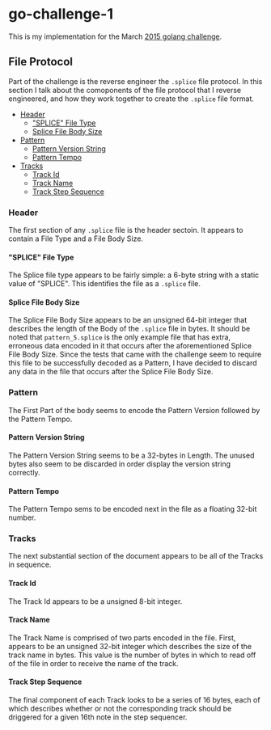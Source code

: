 # go-challenge-1

This is my implementation for the March [2015 golang challenge](http://golang-challenge.com/go-challenge1/).

## File Protocol

Part of the challenge is the reverse engineer the `.splice` file protocol.  In this section I talk about the comoponents of the file protocol that I reverse engineered, and how they work together to create the `.splice` file format.

  - [Header](#header)
    - ["SPLICE" File Type](#splice_file_body_type)
    - [Splice File Body Size](#splice_file_body_size)
  - [Pattern](#pattern)
    - [Pattern Version String](#pattern_version_string)
    - [Pattern Tempo](#pattern_tempo)
  - [Tracks](#tracks)
    - [Track Id](#track_id)
    - [Track Name](#track_name)
    - [Track Step Sequence](#track_step_sequence)

<a name="header"></a>
### Header

The first section of any `.splice` file is the header sectoin.  It appears to contain a File Type and a File Body Size.

<a name="splice_file_body_type"></a>
#### "SPLICE" File Type

The Splice file type appears to be fairly simple: a 6-byte string with a static value of "SPLICE".  This identifies the file as a `.splice` file.

<a name="splice_file_body_size"></a>
#### Splice File Body Size

The Splice File Body Size appears to be an unsigned 64-bit integer that describes the length of the Body of the `.splice` file in bytes. It should be noted that `pattern_5.splice` is the only example file that has extra, erroneous data encoded in it that occurs after the aforementioned Splice File Body Size.  Since the tests that came with the challenge seem to require this file to be successfully decoded as a Pattern, I have decided to discard any data in the file that occurs after the Splice File Body Size.

<a name="pattern"></a>
### Pattern

The First Part of the body seems to encode the Pattern Version followed by the Pattern Tempo.

<a name="pattern_version_string"></a>
#### Pattern Version String

The Pattern Version String seems to be a 32-bytes in Length.  The unused bytes also seem to be discarded in order display the version string correctly.

<a name="pattern_tempo"></a>
#### Pattern Tempo

The Pattern Tempo sems to be encoded next in the file as a floating 32-bit number.  

<a name="tracks"></a>
### Tracks

The next substantial section of the document appears to be all of the Tracks in sequence.

<a name="track_id"></a>
#### Track Id

The Track Id appears to be a unsigned 8-bit integer.

<a name="track_name"></a>
#### Track Name

The Track Name is comprised of two parts encoded in the file.  First, appears to be an unsigned 32-bit integer which describes the size of the track name in bytes.  This value is the number of bytes in which to read off of the file in order to receive the name of the track.

<a name="track_step_sequence"></a>
#### Track Step Sequence

The final component of each Track looks to be a series of 16 bytes, each of which describes whether or not the corresponding track should be driggered for a given 16th note in the step sequencer.

